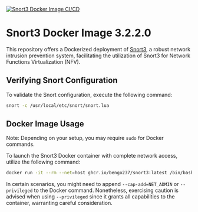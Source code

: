 [![Snort3 Docker Image CI/CD](https://github.com/bengo237/snort-docker/actions/workflows/docker-image.yml/badge.svg)](https://github.com/bengo237/snort-docker/actions/workflows/docker-image.yml)
# Snort3 Docker Image 3.2.2.0

This repository offers a Dockerized deployment of [Snort3](https://www.snort.org/), a robust network intrusion prevention system, facilitating the utilization of Snort3 for Network Functions Virtualization (NFV).

## Verifying Snort Configuration

To validate the Snort configuration, execute the following command:

```bash
snort -c /usr/local/etc/snort/snort.lua 
```

## Docker Image Usage

Note: Depending on your setup, you may require `sudo` for Docker commands.

To launch the Snort3 Docker container with complete network access, utilize the following command:

```bash
docker run -it --rm --net=host ghcr.io/bengo237/snort3:latest /bin/bash
```

In certain scenarios, you might need to append `--cap-add=NET_ADMIN` or `--privileged` to the Docker command. Nonetheless, exercising caution is advised when using `--privileged` since it grants all capabilities to the container, warranting careful consideration.

